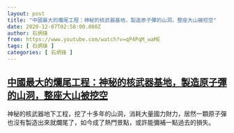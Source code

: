 ```yaml
---
layout: post
title: "中國最大的爛尾工程：神秘的核武器基地，製造原子彈的山洞，整座大山被挖空"
date: 2020-12-07T02:58:00.000Z
author: 石炳锋
from: https://www.youtube.com/watch?v=qP4PqM_waME
tags: [ 石炳锋 ]
categories: [ 石炳锋 ]
---
```

<!--1607309880000-->
[中國最大的爛尾工程：神秘的核武器基地，製造原子彈的山洞，整座大山被挖空](https://www.youtube.com/watch?v=qP4PqM_waME)
------

<div>
神秘的核武器地下工程，挖了十多年的山洞，消耗大量國力財力，居然一顆原子彈也沒有製造出來就爛尾了，如今成了熱門景點，或許能彌補一點過去的損失。
</div>
